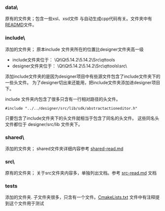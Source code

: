 ### data\
原有的文件夹；包含一些xsl、xsd文件
与自动生成cpp代码有关。文件夹中有[READMD](./designer/data/README)文件。


### include\
添加的文件夹；
原本include 文件夹所在的位置比designer文件夹高一级
- include文件夹位于： \Qt\Qt5.14.2\5.14.2\Src\qttools
- designer文件夹位于： \Qt\Qt5.14.2\5.14.2\Src\qttools\src\
  
添加include文件夹的是因为designer项目中有些源文件包含了include文件夹下的一些头文件。
为了designer切出来还能用，把include文件夹添加进designer项目下。

include 文件夹内包含了很多只含有一行相对路径的头文件。

`#include "../../designer/src/lib/sdk/abstractactioneditor.h"`

只要包含了include文件夹下的头文件就相当于包含了同名的头文件。
这些同名头文件都位于 designer/src/lib 文件夹下。


### shared\ 
添加的文件夹；
shared文件夹详细内容参考 [shared-read.md](./shared-read.md)


### src\
原有的文件夹；
关于src文件夹内容多，单独列出文档。参考 [src-read.md](./src-read.md) 文档

### tests
添加的文件夹.
子文件夹很多，只含有一个文件。[CmakeLists.txt](./designer/tests/auto/cmake/CMakeLists.txt)
文件中有注释提到这个文件用于测试

